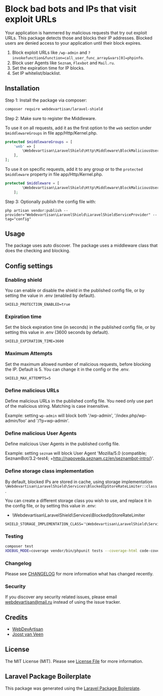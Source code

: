 # Block bad bots and IPs that visit exploit URLs

Your application is hammered by malicious requests that try out exploit URLs. This package detects those and blocks their IP addresses. Blocked users are denied access to your application until their block expires.

1. Block exploit URLs like `/wp-admin` and `?invokefunction&function=call_user_func_array&vars[0]=phpinfo`.
2. Block user Agents like `Seznam`, `Flexbot` and `Mail.ru`.
3. Set the expiration time for IP blocks.
4. Set IP whitelist/blacklist.

## Installation

Step 1: Install the package via composer:

```bash
composer require webdevartisan/laravel-shield
```

Step 2: Make sure to register the Middleware.

To use it on all requests, add it as the first option to the `web` section under `$middlewareGroups` in file app/Http/Kernel.php.

```php
protected $middlewareGroups = [
    'web' => [
        \Webdevartisan\LaravelShield\Http\Middleware\BlockMaliciousUsers::class,
    ],
];
```

To use it on specific requests, add it to any group or to the `protected $middleware` property in file app/Http/Kernel.php.

```php
protected $middleware = [
        \Webdevartisan\LaravelShield\Http\Middleware\BlockMaliciousUsers::class,
    ];
```

Step 3: Optionally publish the config file with:

```
php artisan vendor:publish --provider="Webdevartisan\LaravelShield\LaravelShieldServiceProvider" --tag="config"
```

## Usage

The package uses auto discover. The package uses a middleware class that does the checking and blocking.

## Config settings

### Enabling shield

You can enable or disable the shield in the published config file, or by setting the value in .env (enabled by default).

```apacheconf
SHIELD_PROTECTION_ENABLED=true
```

### Expiration time

Set the block expiration time (in seconds) in the published config file, or by setting this value in .env (3600 seconds by default).

```apacheconf
SHIELD_EXPIRATION_TIME=3600
```

### Maximum Attempts
Set the maximum allowed number of malicious requests, before blocking the IP. Default is 5. You can change it in the config or the .env.
```apacheconf
SHIELD_MAX_ATTEMPTS=5
```

### Define malicious URLs

Define malicious URLs in the published config file. You need only use part of the malicious string. Matching is case insensitive.

Example: setting `wp-admin` will block both '/wp-admin', '/index.php/wp-admin/foo' and '/?p=wp-admin'.


### Define malicious User Agents

Define malicious User Agents in the published config file.

Example: setting `seznam` will block User Agent 'Mozilla/5.0 (compatible; SeznamBot/3.2-test4; +http://napoveda.seznam.cz/en/seznambot-intro/)'.


### Define storage class implementation

By default, blocked IPs are stored in cache, using storage implementation `\Webdevartisan\LaravelShield\Services\BlockedIpStoreRateLimiter::class`.

You can create a different storage class you wish to use, and replace it in the config file, or by setting this value in .env:
- \Webdevartisan\LaravelShield\Services\BlockedIpStoreRateLimiter


```apacheconf
SHIELD_STORAGE_IMPLEMENTATION_CLASS='\Webdevartisan\LaravelShield\Services\BlockedIpStoreRateLimiter'
```

### Testing

```bash
composer test
XDEBUG_MODE=coverage vendor/bin/phpunit tests --coverage-html code-coverage 
```

### Changelog

Please see [CHANGELOG](CHANGELOG.md) for more information what has changed recently.

### Security

If you discover any security related issues, please email webdevartisan@mail.ru instead of using the issue tracker.

## Credits

-   [WebDevArtisan](https://github.com/webdevartisan)
-   [Joost van Veen](https://github.com/accentinteractive)

## License

The MIT License (MIT). Please see [License File](LICENSE.md) for more information.

## Laravel Package Boilerplate

This package was generated using the [Laravel Package Boilerplate](https://laravelpackageboilerplate.com).
